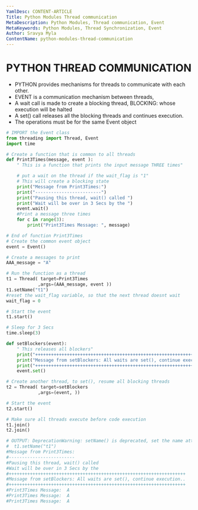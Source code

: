 ```yaml
---
YamlDesc: CONTENT-ARTICLE
Title: Python Modules Thread communication
MetaDescription: Python Modules, Thread communication, Event
MetaKeywords: Python Modules, Thread Synchronization, Event
Author: Sravya Myla
ContentName: python-modules-thread-communication
---
```


# PYTHON THREAD COMMUNICATION
* PYTHON provides mechanisms for threads to communicate with each other.
* EVENT is a communication mechanism between threads,
* A wait call is made to create a blocking thread, BLOCKING: whose execution 
  will be halted
* A set() call releases all the blocking threads and continues execution.
* The operations must be for the same Event object
  
```python
# IMPORT the Event class
from threading import Thread, Event
import time

# Create a function that is common to all threads
def Print3Times(message, event ):
    " This is a function that prints the input message THREE times"

    # put a wait on the thread if the wait_flag is "1"
    # This will create a blocking state
    print("Message from Print3Times:")
    print("-------------------------")
    print("Pausing this thread, wait() called ")
    print("Wait will be over in 3 Secs by the ")
    event.wait()
    #Print a message three times
    for c in range(3):
        print("Print3Times Message: ", message)

# End of function Print3Times
# Create the common event object
event = Event()

# Create a messages to print
AAA_message = "A"

# Run the function as a thread
t1 = Thread( target=Print3Times
            ,args=(AAA_message, event ))
t1.setName("t1")
#reset the wait_flag variable, so that the next thread doesnt wait
wait_flag = 0

# Start the event
t1.start()

# Sleep for 3 Secs
time.sleep(3) 

def setBlockers(event):
    " This releases all blockers"
    print("+++++++++++++++++++++++++++++++++++++++++++++++++++++++++++++++++++")
    print("Message from setBlockers: All waits are set(), continue execution..")
    print("+++++++++++++++++++++++++++++++++++++++++++++++++++++++++++++++++++")
    event.set()

# Create another thread, to set(), resume all blocking threads
t2 = Thread( target=setBlockers
            ,args=(event, ))

# Start the event
t2.start()

# Make sure all threads execute before code execution
t1.join()
t2.join()

# OUTPUT: DeprecationWarning: setName() is deprecated, set the name attribute instead
#  t1.setName("t1")
#Message from Print3Times:
#-------------------------
#Pausing this thread, wait() called 
#Wait will be over in 3 Secs by the 
#+++++++++++++++++++++++++++++++++++++++++++++++++++++++++++++++++++
#Message from setBlockers: All waits are set(), continue execution..
#+++++++++++++++++++++++++++++++++++++++++++++++++++++++++++++++++++
#Print3Times Message:  A
#Print3Times Message:  A
#Print3Times Message:  A
```
